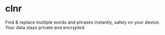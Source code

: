 # clnr
Find &amp; replace multiple words and phrases instantly, safely on your device. Your data stays private and encrypted.
